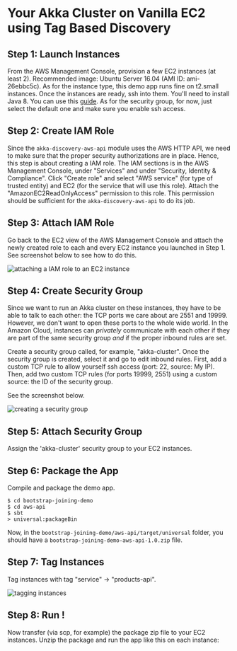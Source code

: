 Your Akka Cluster on Vanilla EC2 using Tag Based Discovery
==========================================================


Step 1: Launch Instances
------------------------

From the AWS Management Console, provision a few EC2 instances (at least 2). Recommended image: Ubuntu Server 16.04 (AMI ID: ami-26ebbc5c). 
As for the instance type, this demo app runs fine on t2.small instances. Once the instances are ready, ssh into them. You'll need to install Java 8. 
You can use this [guide](https://www.digitalocean.com/community/tutorials/how-to-install-java-with-apt-get-on-ubuntu-16-04).
As for the security group, for now, just select the default one and make sure you enable ssh access. 

Step 2: Create IAM Role
-----------------------

Since the `akka-discovery-aws-api` module uses the AWS HTTP API, we need to make sure that the proper security authorizations are 
in place. Hence, this step is about creating a IAM role. The IAM sections is in the AWS Management Console, under "Services" and 
under "Security, Identity & Compliance". Click "Create role" and select "AWS service" (for type of trusted entity) and EC2 
(for the service that will use this role). Attach the "AmazonEC2ReadOnlyAccess" permission to this role. 
This permission should be sufficient for the `akka-discovery-aws-api` to do its job.


Step 3: Attach IAM Role
-----------------------

Go back to the EC2 view of the AWS Management Console and attach the newly created role to each and every EC2 instance you
launched in Step 1. See screenshot below to see how to do this.

![attaching a IAM role to an EC2 instance](/screenshots/attach-iam-role.png)

Step 4: Create Security Group
-----------------------------

Since we want to run an Akka cluster on these instances, they have to be able 
to talk to each other: the TCP ports we care about are 2551 and 19999. However, we don't want to open these ports to
the whole wide world. In the Amazon Cloud, instances can *privately* communicate with each other if they are part of the
same security group *and* if the proper inbound rules
are set. 

Create a security group called, for example, "akka-cluster". Once the security group is created,
select it and go to edit inbound rules. First, add a custom TCP rule to allow yourself ssh access (port: 22, source: My IP).
Then, add two custom TCP rules (for ports 19999, 2551) using a custom source: the ID of the security group.

See the screenshot below.

![creating a security group](/screenshots/create-security-group.png)

Step 5: Attach Security Group
-----------------------------

Assign the 'akka-cluster' security group to your EC2 instances.

Step 6: Package the App
-----------------------

Compile and package the demo app.

```
$ cd bootstrap-joining-demo
$ cd aws-api
$ sbt
> universal:packageBin
```

Now, in the `bootstrap-joining-demo/aws-api/target/universal` folder, you should have  a
`bootstrap-joining-demo-aws-api-1.0.zip` file. 

Step 7: Tag Instances
---------------------

Tag instances with tag "service" -> "products-api".

![tagging instances](/screenshots/discovery-aws-ec2-tagged-instances.png)


Step 8: Run !
-------------

Now transfer (via scp, for example) the package zip file to your EC2 instances. 
Unzip the package and run the app like this on each instance:


 



